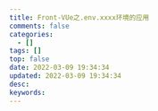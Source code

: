 ```yaml
---
title: Front-VUe之.env.xxxx环境的应用
comments: false
categories:
  - []
tags: []
top: false
date: 2022-03-09 19:34:34
updated: 2022-03-09 19:34:34
desc:
keywords:
---
```

